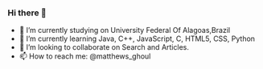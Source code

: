 ### Hi there 👋



- 🔭 I’m currently studying on University Federal Of Alagoas,Brazil
- 🌱 I’m currently learning Java, C++, JavaScript, C, HTML5, CSS, Python
- 👯 I’m looking to collaborate on Search and Articles.
- 📫 How to reach me: @matthews_ghoul


